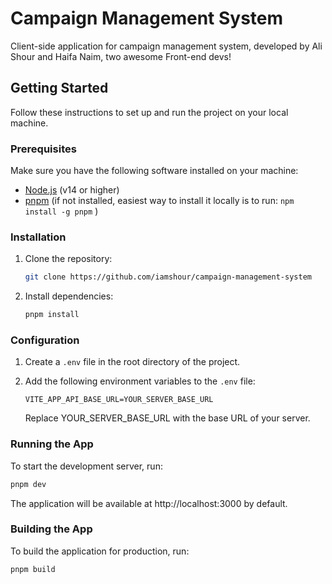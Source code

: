 # Campaign Management System

Client-side application for campaign management system, developed by Ali Shour and Haifa Naim, two awesome Front-end devs!

## Getting Started

Follow these instructions to set up and run the project on your local machine.

### Prerequisites

Make sure you have the following software installed on your machine:

- [Node.js](https://nodejs.org/) (v14 or higher)
- [pnpm](https://pnpm.io/) (if not installed, easiest way to install it locally is to run: `npm install -g pnpm` )

### Installation

1. Clone the repository:

   ```bash
   git clone https://github.com/iamshour/campaign-management-system
   ```

2. Install dependencies:

   ```bash
   pnpm install
   ```

### Configuration

1. Create a `.env` file in the root directory of the project.
2. Add the following environment variables to the `.env` file:

   ```
   VITE_APP_API_BASE_URL=YOUR_SERVER_BASE_URL
   ```

   Replace YOUR_SERVER_BASE_URL with the base URL of your server.

### Running the App

To start the development server, run:

```bash
pnpm dev
```

The application will be available at http://localhost:3000 by default.

### Building the App

To build the application for production, run:

```bash
pnpm build
```
